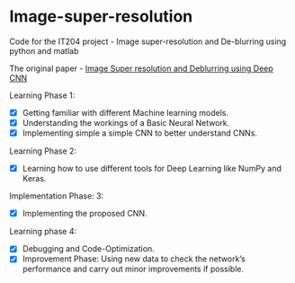 # Image-super-resolution
Code for the IT204 project - Image super-resolution and De-blurring using python and matlab

The original paper - [Image Super resolution and Deblurring using Deep CNN](https://ieeexplore.ieee.org/document/8516983)

Learning Phase 1:
- [x] Getting familiar with different Machine learning models.
- [x] Understanding the workings of a Basic Neural Network.
- [x] Implementing simple a simple CNN to better understand CNNs.  

Learning Phase 2:
- [x] Learning how to use different tools for Deep Learning like NumPy and Keras.

Implementation Phase: 3:
- [x] Implementing the proposed CNN.

Learning phase 4:
- [x] Debugging and Code-Optimization.
- [x] Improvement Phase:
Using new data to check the network’s performance and carry out minor
improvements if possible.
